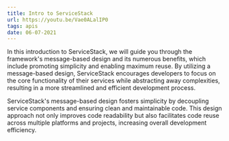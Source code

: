 ```yaml
---
title: Intro to ServiceStack
url: https://youtu.be/Vae0ALalIP0
tags: apis
date: 06-07-2021
---
```


In this introduction to ServiceStack, we will guide you through the framework's message-based design and its numerous benefits, which include promoting simplicity and enabling maximum reuse. By utilizing a message-based design, ServiceStack encourages developers to focus on the core functionality of their services while abstracting away complexities, resulting in a more streamlined and efficient development process.

ServiceStack's message-based design fosters simplicity by decoupling service components and ensuring clean and maintainable code. This design approach not only improves code readability but also facilitates code reuse across multiple platforms and projects, increasing overall development efficiency.
